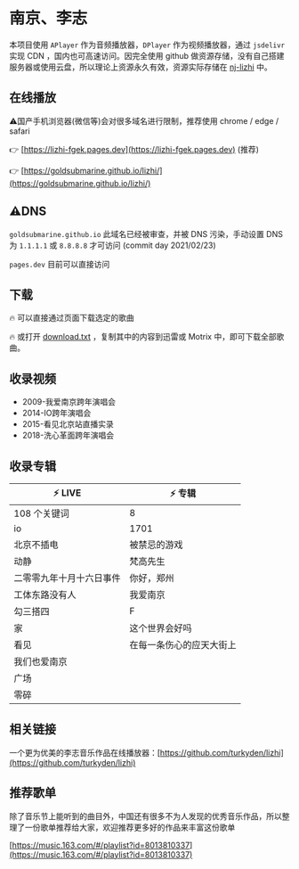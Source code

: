 # 南京、李志

本项目使用 `APlayer` 作为音频播放器，`DPlayer` 作为视频播放器，通过 `jsdelivr` 实现 CDN ，国内也可高速访问。因完全使用 github 做资源存储，没有自己搭建服务器或使用云盘，所以理论上资源永久有效，资源实际存储在 [nj-lizhi](https://github.com/nj-lizhi) 中。

## 在线播放

⚠️国产手机浏览器(微信等)会对很多域名进行限制，推荐使用 chrome / edge / safari

:point_right: [https://lizhi-fgek.pages.dev](https://lizhi-fgek.pages.dev) (推荐)

:point_right: [https://goldsubmarine.github.io/lizhi/](https://goldsubmarine.github.io/lizhi/)

## ⚠️DNS

`goldsubmarine.github.io` 此域名已经被审查，并被 DNS 污染，手动设置 DNS 为 `1.1.1.1` 或 `8.8.8.8` 才可访问 (commit day 2021/02/23)

`pages.dev` 目前可以直接访问

## 下载

:fire: 可以直接通过页面下载选定的歌曲

:fire: 或打开 [download.txt](https://cdn.jsdelivr.net/gh/nj-lizhi/song/audio/download.txt) ，复制其中的内容到迅雷或 Motrix 中，即可下载全部歌曲。

## 收录视频

- 2009-我爱南京跨年演唱会
- 2014-IO跨年演唱会
- 2015-看见北京站直播实录
- 2018-洗心革面跨年演唱会

## 收录专辑

| :zap: **LIVE**           | :zap: **专辑**           |
| ------------------------ | ------------------------ |
| 108 个关键词             | 8                        |
| io                       | 1701                     |
| 北京不插电               | 被禁忌的游戏             |
| 动静                     | 梵高先生                 |
| 二零零九年十月十六日事件 | 你好，郑州               |
| 工体东路没有人           | 我爱南京                 |
| 勾三搭四                 | F                        |
| 家                       | 这个世界会好吗           |
| 看见                     | 在每一条伤心的应天大街上 |
| 我们也爱南京             |                          |
| 广场                     |                          |
| 零碎                     |                          |

## 相关链接

一个更为优美的李志音乐作品在线播放器：[https://github.com/turkyden/lizhi](https://github.com/turkyden/lizhi)

## 推荐歌单

除了音乐节上能听到的曲目外，中国还有很多不为人发现的优秀音乐作品，所以整理了一份歌单推荐给大家，欢迎推荐更多好的作品来丰富这份歌单

[https://music.163.com/#/playlist?id=8013810337](https://music.163.com/#/playlist?id=8013810337)
